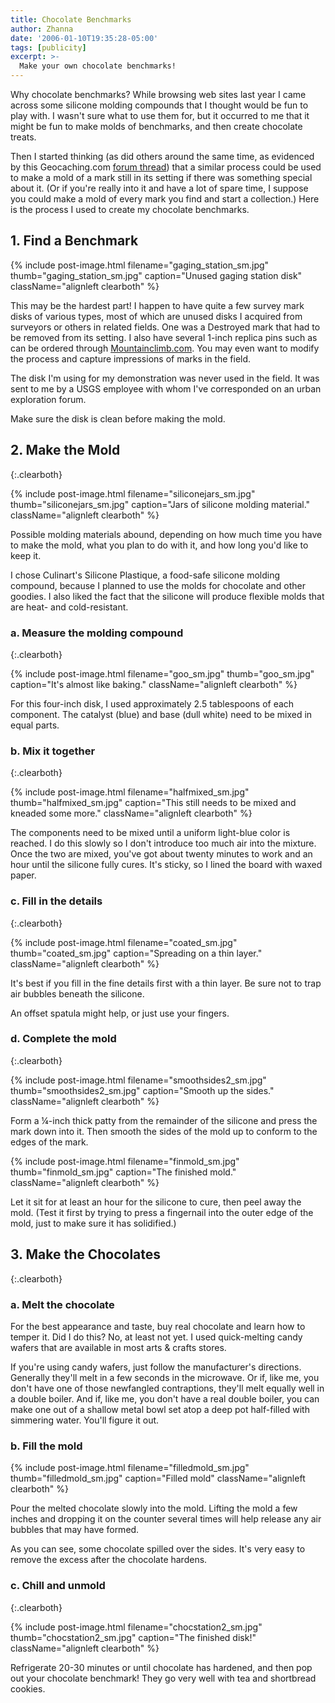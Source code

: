 ```yaml
---
title: Chocolate Benchmarks
author: Zhanna
date: '2006-01-10T19:35:28-05:00'
tags: [publicity]
excerpt: >-
  Make your own chocolate benchmarks!
---
```


Why chocolate benchmarks? While browsing web sites last year I came across some silicone molding compounds that I thought would be fun to play with. I wasn't sure what to use them for, but it occurred to me that it might be fun to make molds of benchmarks, and then create chocolate treats. 

Then I started thinking (as did others around the same time, as evidenced by this Geocaching.com [forum thread](https://forums.geocaching.com/GC/index.php?/topic/118698-making-castsreplicas-of-bms/)) that a similar process could be used to make a mold of a mark still in its setting if there was something special about it. (Or if you're really into it and have a lot of spare time, I suppose you could make a mold of every mark you find and start a collection.) Here is the process I used to create my chocolate benchmarks.

## 1. Find a Benchmark

{% include post-image.html filename="gaging_station_sm.jpg" thumb="gaging_station_sm.jpg" caption="Unused gaging station disk" className="alignleft clearboth" %}

This may be the hardest part! I happen to have quite a few survey mark disks of various types, most of which are unused disks I acquired from surveyors or others in related fields. One was a Destroyed mark that had to be removed from its setting. I also have several 1-inch replica pins such as can be ordered through <a href="https://mountainclimb.com/">Mountainclimb.com</a>. You may even want to modify the process and capture impressions of marks in the field.

The disk I'm using for my demonstration was never used in the field. It was sent to me by a USGS employee with whom I've corresponded on an urban exploration forum.

Make sure the disk is clean before making the mold.


## 2. Make the Mold
{:.clearboth}

{% include post-image.html filename="siliconejars_sm.jpg" thumb="siliconejars_sm.jpg" caption="Jars of silicone molding material." className="alignleft clearboth" %}

Possible molding materials abound, depending on how much time you have to make the mold, what you plan to do with it, and how long you'd like to keep it.

I chose Culinart's Silicone Plastique, a food-safe silicone molding compound, because I planned to use the molds for chocolate and other goodies. I also liked the fact that the silicone will produce flexible molds that are heat- and cold-resistant.

### a. Measure the molding compound
{:.clearboth}

{% include post-image.html filename="goo_sm.jpg" thumb="goo_sm.jpg" caption="It's almost like baking." className="alignleft clearboth" %}

For this four-inch disk, I used approximately 2.5 tablespoons of each component.  The catalyst (blue) and base (dull white) need to be mixed in equal parts. 

### b. Mix it together
{:.clearboth}

{% include post-image.html filename="halfmixed_sm.jpg" thumb="halfmixed_sm.jpg" caption="This still needs to be mixed and kneaded some more." className="alignleft clearboth" %}

The components need to be mixed until a uniform light-blue color is reached. I do this slowly so I don't introduce too much air into the mixture. Once the two are mixed, you've got about twenty minutes to work and an hour until the silicone fully cures. It's sticky, so I lined the board with waxed paper.

### c. Fill in the details
{:.clearboth}

{% include post-image.html filename="coated_sm.jpg" thumb="coated_sm.jpg" caption="Spreading on a thin layer." className="alignleft clearboth" %}

It's best if you fill in the fine details first with a thin layer. Be sure not to trap air bubbles beneath the silicone.

An offset spatula might help, or just use your fingers.

### d. Complete the mold
{:.clearboth}

{% include post-image.html filename="smoothsides2_sm.jpg" thumb="smoothsides2_sm.jpg" caption="Smooth up the sides." className="alignleft clearboth" %}

Form a ¼-inch thick patty from the remainder of the silicone and press the mark down into it. Then smooth the sides of the mold up to conform to the edges of the mark.

{% include post-image.html filename="finmold_sm.jpg" thumb="finmold_sm.jpg" caption="The finished mold." className="alignleft clearboth" %}

Let it sit for at least an hour for the silicone to cure, then peel away the mold. (Test it first by trying to press a fingernail into the outer edge of the mold, just to make sure it has solidified.)

## 3. Make the Chocolates
{:.clearboth}

### a. Melt the chocolate

For the best appearance and taste, buy real chocolate and learn how to temper it. Did I do this? No, at least not yet. I used quick-melting candy wafers that are available in most arts & crafts stores.

If you're using candy wafers, just follow the manufacturer's directions. Generally they'll melt in a few seconds in the microwave. Or if, like me, you don't have one of those newfangled contraptions, they'll melt equally well in a double boiler. And if, like me, you don't have a real double boiler, you can make one out of a shallow metal bowl set atop a deep pot half-filled with simmering water. You'll figure it out.

### b. Fill the mold

{% include post-image.html filename="filledmold_sm.jpg" thumb="filledmold_sm.jpg" caption="Filled mold" className="alignleft clearboth" %}

Pour the melted chocolate slowly into the mold. Lifting the mold a few inches and dropping it on the counter several times will help release any air bubbles that may have formed.

As you can see, some chocolate spilled over the sides. It's very easy to remove the excess after the chocolate hardens.

### c. Chill and unmold
{:.clearboth}

{% include post-image.html filename="chocstation2_sm.jpg" thumb="chocstation2_sm.jpg" caption="The finished disk!" className="alignleft clearboth" %}

Refrigerate 20-30 minutes or until chocolate has hardened, and then pop out your chocolate benchmark! They go very well with tea and shortbread cookies.